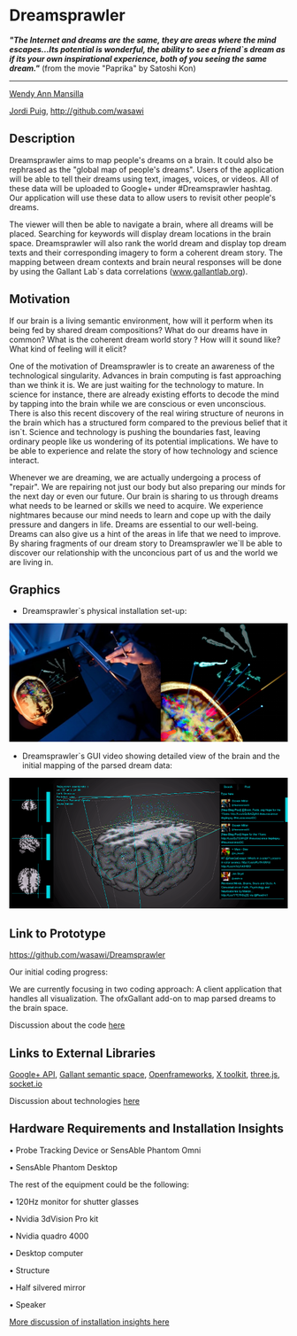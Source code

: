 # Dreamsprawler



***"The Internet and dreams are the same, they are areas where the mind escapes...Its potential is wonderful, the ability to see a friend`s dream as if its your own inspirational experience, both of you seeing the same dream."***
(from the movie "Paprika" by Satoshi Kon)


***


[Wendy Ann Mansilla](http://folk.ntnu.no/wendyann/)

[Jordi Puig](http://www.wasawi.com), http://github.com/wasawi


## Description

Dreamsprawler aims to map people's dreams on a brain. It could also be rephrased as the "global map of people's dreams". Users of the application will be able to tell their dreams using text, images, voices, or videos. All of these data will be uploaded to Google+ under #Dreamsprawler hashtag. Our application will use these data to allow users to revisit other people's dreams.

The viewer will then be able to navigate a brain, where all dreams will be placed. Searching for keywords will display dream locations in the brain space. Dreamsprawler will also rank the world dream and display top dream texts and their corresponding imagery to form a coherent dream story. The mapping between dream contexts and brain neural responses will be done by using the Gallant Lab`s data correlations (www.gallantlab.org).



## Motivation

If our brain is a living semantic environment, how will it perform when its being fed by shared dream compositions? What do our dreams have in common? What is the coherent dream world story ? How will it sound like? What kind of feeling will it elicit?

One of the motivation of Dreamsprawler is to create an awareness of the technological singularity. Advances in brain computing is fast approaching than we think it is. We are just waiting for the technology to mature. In science for instance, there are already existing efforts to decode the mind by tapping into the brain while we are conscious or even unconscious.  There is also this recent discovery of the real wiring structure of neurons in the brain which has a structured form compared to the previous belief that it isn`t. Science and technology is pushing the boundaries fast, leaving ordinary people like us wondering of its potential implications. We have to be able to experience and relate the story of how technology and science interact. 

Whenever we are dreaming, we are actually undergoing a process of "repair". We are repairing not just our body but also preparing our minds for the next day or even our future. Our brain is sharing to us through dreams what needs to be learned or skills we need to acquire. We experience nightmares because our mind needs to learn and cope up with the daily pressure and dangers in life. Dreams are essential to our well-being. Dreams can also give us a hint of the areas in life that we need to improve. By sharing fragments of our dream story to Dreamsprawler we`ll be able to discover our relationship with the unconcious part of us and the world we are living in.


## Graphics

* Dreamsprawler`s physical installation set-up:

![Dreamsprawler Navigation](project_images/Dreamsprawler_installation.png?raw=true "Dreamsprawler Navigation")

* Dreamsprawler`s GUI video showing detailed view of the brain and the initial mapping of the parsed dream data:


[![Dreamsprawler app](project_images/brain_demo_.png?raw=true)](http://youtu.be/z0uM33wXTK8)


## Link to Prototype
https://github.com/wasawi/Dreamsprawler

Our initial coding progress:

We are currently focusing in two coding approach:
	A client application that handles all visualization.
	The ofxGallant add-on to map parsed dreams to the brain space.

Discussion about the code [here](project_posts/2014-03-21-Coding-Efforts.md)

## Links to External Libraries

[Google+ API](https://developers.google.com/+/api/ "Google+ API"), [Gallant semantic space](http://gallantlab.org/ "GAllant semantic space"), [Openframeworks](http://www.openframeworks.cc/ "Openframeworks"), [X toolkit](https://github.com/xtk/X), [three.js](http://threejs.org/), [socket.io](http://socket.io/)


Discussion about technologies [here](project_posts/2014-03-23-About-technologies.md)

## Hardware Requirements and Installation Insights

• Probe Tracking Device or SensAble Phantom Omni

• SensAble Phantom Desktop

The rest of the equipment could be the following:

• 120Hz monitor for shutter glasses

• Nvidia 3dVision Pro kit

• Nvidia quadro 4000

• Desktop computer

• Structure

• Half silvered mirror

• Speaker


[More discussion of installation insights here](project_posts/2014-03-19-Installation-Insights.md)


